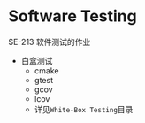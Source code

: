# Software Testing
SE-213 软件测试的作业

* 白盒测试
  * cmake
  * gtest
  * gcov
  * lcov
  * 详见`White-Box Testing`目录